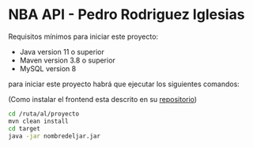 # NBA API - Pedro Rodriguez Iglesias

Requisitos mínimos para iniciar este proyecto:

- Java version 11 o superior
- Maven version 3.8 o superior
- MySQL version 8

para iniciar este proyecto habrá que ejecutar los siguientes comandos:

(Como instalar el frontend esta descrito en su [repositorio](https://github.com/pedrorodriguez19/front-pfc))

```bash
cd /ruta/al/proyecto
mvn clean install
cd target
java -jar nombredeljar.jar
```
